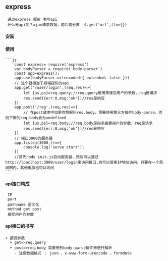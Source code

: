 
## express
     通过express 框架 书写api
     什么是api呢？ajax请求数据，前后端分离  $.get('url',()=>{})

#### 安装
####  使用
    ```js
        const express= require('express')
        var bodyParser = require('body-parser')
        const app=express();
        app.use(bodyParser.urlencoded({ extended: false }))
        // 这个就相当于后端提供的api
        app.get('/user/login',(req,res)=>{
            let {us,ps}=req.query;//req.query是用来接受用户的参数，req是请求
            res.send({err:0,msg:'ok'})//res是响应
        })
        app.post('/reg',(req,res)=>{
            // 在post请求中如果你想解析req.body，需要使用第三方插件body-parse，否则下面的req.body会为undefined
            let {us,ps}=req.body;//req.body是用来接受用户的参数，req是请求
            res.send({err:0,msg:'ok'})//res是响应
        })
        // 端口3000的服务器
        app.listen(3000,()=>{
            console.log('serve start');
        })
        //首先node init.js启动服务器，然后可以通过http://loaclhost:3000/user/login来访问接口,也可以使用IP地址访问，只要在一个局域网内，其他电脑也可以访问
    ```
#### api接口构成
     IP
     port
     pathname 语义化
     method get post
     接受用户的参数
#### api接口的书写
    + 接受参数
      + get=>req.query
      + post=>req.body 需要用到body-parse插件来进行解析
        - 注意数据格式 ： json 、x-www-form-urencode 、formdata

